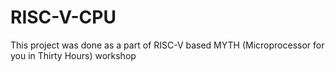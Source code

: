 # RISC-V-CPU
This project was done as a part of RISC-V based MYTH (Microprocessor for you in Thirty Hours) workshop
